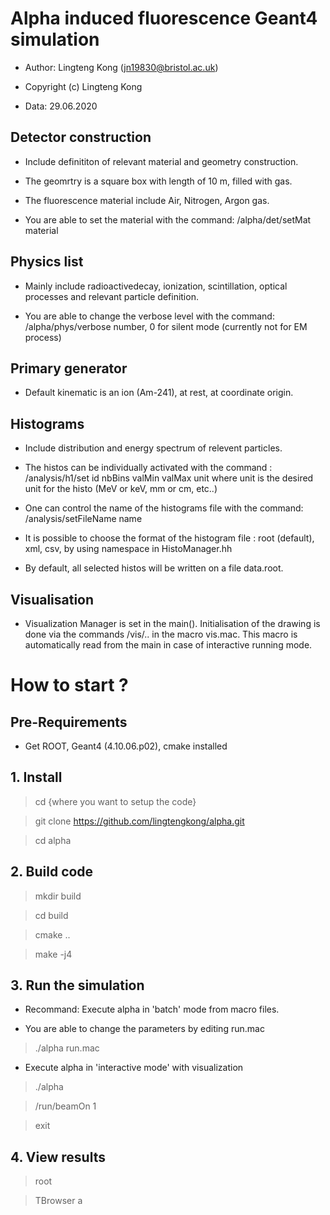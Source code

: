 # Alpha induced fluorescence Geant4 simulation

- Author: Lingteng Kong (jn19830@bristol.ac.uk) 

- Copyright (c) Lingteng Kong

- Data: 29.06.2020

## Detector construction

- Include definititon of relevant material and geometry construction.

- The geomrtry is a square box with length of 10 m, filled with gas.

- The fluorescence material include Air, Nitrogen, Argon gas.

- You are able to set the material with the command: /alpha/det/setMat  material

## Physics list

- Mainly include radioactivedecay, ionization, scintillation, optical processes and relevant particle definition.

- You are able to change the verbose level with the command: /alpha/phys/verbose number, 0 for silent mode (currently not for EM process)

## Primary generator

- Default kinematic is an ion (Am-241), at rest, at coordinate origin. 
         
## Histograms

- Include distribution and energy spectrum of relevent particles.

- The histos can be individually activated with the command :
/analysis/h1/set id nbBins  valMin valMax unit 
where unit is the desired unit for the histo (MeV or keV, mm or cm, etc..)

- One can control the name of the histograms file with the command:
/analysis/setFileName  name 

- It is possible to choose the format of the histogram file : root (default),
xml, csv, by using namespace in HistoManager.hh

- By default, all selected histos will be written on a file data.root.

## Visualisation

- Visualization Manager is set in the main().
Initialisation of the drawing is done via the commands
/vis/.. in the macro vis.mac. This macro is automatically read from the main 
in case of interactive running mode.


# How to start ?

## Pre-Requirements

- Get ROOT, Geant4 (4.10.06.p02), cmake installed

## 1. Install

> cd {where you want to setup the code}

> git clone https://github.com/lingtengkong/alpha.git

> cd alpha

## 2. Build code

> mkdir build

> cd build

> cmake ..

> make -j4

## 3. Run the simulation

- Recommand: Execute alpha in 'batch' mode from macro files.

- You are able to change the parameters by editing run.mac

> ./alpha run.mac
   
- Execute alpha in 'interactive mode' with visualization

> ./alpha

> /run/beamOn 1

> exit

## 4. View results

> root

> TBrowser a